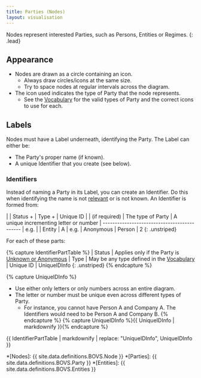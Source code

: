 ```yaml
---
title: Parties (Nodes)
layout: visualisation
---
```


Nodes represent interested Parties, such as Persons, Entities or Regimes.
{: .lead}


## Appearance

* Nodes are drawn as a circle containing an icon.
  * Always draw circles/icons at the same size.
  * Try to space nodes at regular intervals across the diagram.
* The icon used indicates the type of Party that the node represents.
  * See the [Vocabulary](/visualisation/core/vocabulary) for the valid types of Party and the correct icons to use for each.


## Labels

Nodes must have a Label underneath, identifying the Party. The Label can either be:

* The Party's proper name (if known).
* A unique Identifier that you create (see below).


### Identifiers

Instead of naming a Party in its Label, you can create an Identifier. Do this when identifying the name is not [relevant](/visualisation/core/relevance) or is not known. An Identifier is formed from:

|      | Status +       | Type +             | Unique ID
|      | (if required)  | The type of Party  | A unique incrementing letter or number
| --------------------------------------------
| e.g. |                | Entity             | A
| e.g. | Anonymous      | Person             | 2
{: .unstriped}

For each of these parts:

{% capture IdentifierPartTable %}
| Status      | Applies only if the Party is [Unknown or Anonymous](/visualisation/core/unknowns)
| Type        | May be any type defined in the [Vocabulary](/visualisation/core/vocabulary)
| Unique ID   | UniqueIDInfo
{: .unstriped}
{% endcapture %}

{% capture UniqueIDInfo %}
* Use either only letters or only numbers across an entire diagram.
* The letter or number must be unique even across different types of Party.
  * For instance, you cannot have Person A and Company A. The Identifiers would need to be Person A and Company B.
{% endcapture %}
{% capture UniqueIDInfo %}{{ UniqueIDInfo | markdownify }}{% endcapture %}

{{ IdentifierPartTable | markdownify
  | replace: "UniqueIDInfo", UniqueIDInfo
}}


*[Nodes]: {{ site.data.definitions.BOVS.Node }}
*[Parties]: {{ site.data.definitions.BOVS.Party }}
*[Entities]: {{ site.data.definitions.BOVS.Entities }}